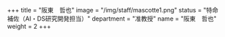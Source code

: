 +++
title = "阪東　哲也"
image = "/img/staff/mascotte1.png"
status = "特命補佐（AI・DS研究開発担当）"
department = "准教授"
name = "阪東　哲也"
weight = 2
+++